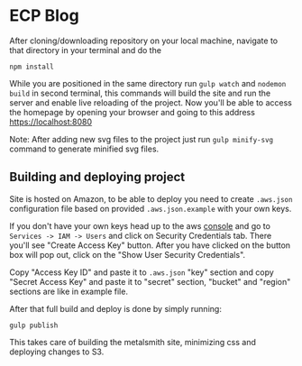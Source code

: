 # ECP Blog

After cloning/downloading repository on your local machine, navigate to that directory in your terminal and do the

```
npm install
```

While you are positioned in the same directory run `gulp watch` and `nodemon build` in second terminal, this commands will build the site
and run the server and enable live reloading of the project. Now you'll be able to access the homepage by opening
your browser and going to this address
[https://localhost:8080](https://localhost:8080)

Note: After adding new svg files to the project just run `gulp minify-svg` command to generate minified svg files.

## Building and deploying project

Site is hosted on Amazon, to be able to deploy you need to create `.aws.json` configuration file based on provided `.aws.json.example` with your own keys.

If you don't have your own keys head up to the aws
[console](https://console.aws.amazon.com)
and go to `Services -> IAM -> Users` and click on Security Credentials tab.
There you'll see "Create Access Key" button.
After you have clicked on the button box will pop out, click on the "Show User Security Credentials".

Copy "Access Key ID" and paste it to `.aws.json` "key" section and copy "Secret Access Key" and paste it to "secret" section, "bucket" and "region" sections are like in example file.

After that full build and deploy is done by simply running:

```
gulp publish
```

This takes care of building the metalsmith site, minimizing css and deploying changes to S3.
